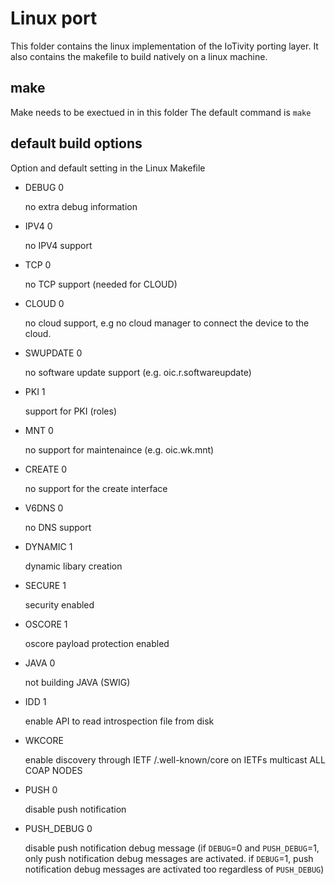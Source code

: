 # Linux port

This folder contains the linux implementation of the IoTivity porting layer.
It also contains the makefile to build natively on a linux machine.

## make

Make needs to be exectued in in this folder
The default command is `make`

## default build options

Option and default setting in the Linux Makefile

- DEBUG 0
  
  no extra debug information
  
- IPV4 0
  
  no IPV4 support
  
- TCP 0
  
  no TCP support (needed for CLOUD)

- CLOUD 0
  
  no cloud support, e.g no cloud manager to connect the device to the cloud.

- SWUPDATE 0
  
  no software update support (e.g. oic.r.softwareupdate)

- PKI 1
  
  support for PKI (roles)

- MNT 0
  
  no support for maintenaince (e.g. oic.wk.mnt)

- CREATE 0
  
  no support for the create interface

- V6DNS 0
  
  no DNS support

- DYNAMIC 1
  
  dynamic libary creation
  
- SECURE 1
  
  security enabled
  
- OSCORE 1
  
  oscore payload protection enabled
  
- JAVA 0
  
  not building JAVA (SWIG)
  
- IDD 1
  
  enable API to read introspection file from disk
  
- WKCORE

  enable discovery through IETF /.well-known/core on IETFs multicast ALL COAP NODES

- PUSH 0

  disable push notification

- PUSH_DEBUG 0

  disable push notification debug message 
  (if `DEBUG`=0 and `PUSH_DEBUG`=1, only push notification debug messages are activated.
   if `DEBUG`=1, push notification debug messages are activated too regardless of `PUSH_DEBUG`)